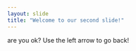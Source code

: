 ```yaml
---
layout: slide
title: "Welcome to our second slide!"
---
```

are you ok?
Use the left arrow to go back!
